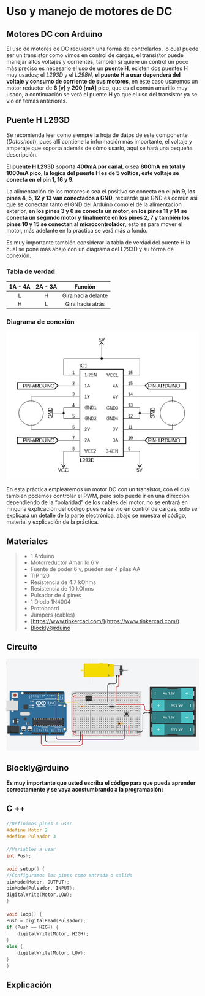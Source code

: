 # Uso y manejo de motores de DC

## Motores DC con Arduino

El uso de motores de DC requieren una forma de controlarlos, lo cual puede ser un transistor como vimos en control de cargas, el transistor puede manejar altos voltajes y corrientes, también si quiere un control un poco más preciso es necesario el uso de un **puente H**, existen dos puentes H muy usados; el *L293D* y el *L298N*, **el puente H a usar dependerá del voltaje y consumo de corriente de sus motores**, en este caso usaremos un motor reductor de **6 [v]** y **200 [mA]** pico, que es el común amarillo muy usado, a continuación se verá el puente H ya que el uso del transistor ya se vio en temas anteriores.


## Puente H L293D

Se recomienda leer como siempre la hoja de datos de este componente (*Datasheet*), pues allí contiene la información más importante, el voltaje y amperaje que soporta además de cómo usarlo, aquí se hará una pequeña descripción. 

El **puente H L293D** soporta **400mA por canal**, o sea **800mA en total y 1000mA pico, la lógica del puente H es de 5 voltios, este voltaje se conecta en el pin 1, 16 y 9**. 

La alimentación de los motores o sea el positivo se conecta en el **pin 9, los pines 4, 5, 12 y 13 van conectados a GND**, recuerde que GND es común así que se conectan tanto el GND del Arduino como el de la alimentación exterior, **en los pines 3 y 6 se conecta un motor, en los pines 11 y 14 se conecta un segundo motor y finalmente en los pines 2, 7 y también los pines 10 y 15 se conectan al microcontrolador**, esto es para mover el motor, más adelante en la práctica se verá más a fondo.

Es muy importante también considerar la tabla de verdad del puente H la cual se pone más abajo con un diagrama del L293D y su forma de conexión.

 ### Tabla de verdad
 
| 1A - 4A | 2A - 3A | Función |
| :--------: | :---------: | :------: |
| L | H | Gira hacia delante |
| H | L | Gira hacia atrás |

### Diagrama de conexión 
![](https://github.com/Ezzzzzzzzzzzzzz/CursoRoboticaAplicada/blob/master/PracticasArduino/Practica22/Captura.JPG)

En esta práctica emplearemos un motor DC con un transistor, con el cual también podemos controlar el PWM, pero solo puede ir en una dirección dependiendo de la “polaridad” de los cables del motor, no se entrará en ninguna explicación del código pues ya se vio en control de cargas, solo se explicará un detalle de la parte electrónica, abajo se muestra el código, material y explicación de la práctica.

## Materiales
> - 1 Arduino
> - Motorreductor Amarillo 6 v
> - Fuente de poder 6 v, pueden ser 4 pilas AA
> - TIP 120
> - Resistencia de 4.7 kOhms
> - Resistencia de 10 kOhms
> - Pulsador de 4 pines
> - 1 Diodo 1N4004
> - Protoboard 
> - Jumpers (cables) 
> - [https://www.tinkercad.com/](https://www.tinkercad.com/)
> - [Blockly@rduino](https://technologiescollege.github.io/Blockly-at-rduino/index.html)


## Circuito

![](https://github.com/Ezzzzzzzzzzzzzz/CursoRoboticaAplicada/blob/master/PracticasArduino/Practica22/Captura_2.JPG)


## Blockly@rduino


**Es muy importante que usted escriba el código para que pueda aprender correctamente y se vaya acostumbrando a la programación:**

## C ++
```c
//Definimos pines a usar
#define Motor 2
#define Pulsador 3

//Variables a usar
int Push;

void setup() {
//Configuramos los pines como entrada o salida
pinMode(Motor, OUTPUT);
pinMode(Pulsador, INPUT);
digitalWrite(Motor,LOW);
}

void loop() {
Push = digitalRead(Pulsador);
if (Push == HIGH) {
	digitalWrite(Motor, HIGH);
} 
else {
	digitalWrite(Motor, LOW);
}
}
```

## Explicación 

<!--stackedit_data:
eyJoaXN0b3J5IjpbOTU3NTgwNTAzLC0xNTI0OTgzMzkxLDc1Mz
U4MDA0NiwtNzMyNjg3NDE1LDcxODk1NDgwMV19
-->